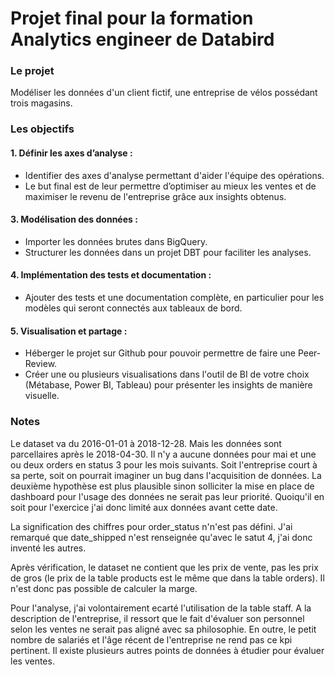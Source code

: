 # Projet final pour la formation Analytics engineer de Databird

### Le projet

Modéliser les données d'un client fictif, une entreprise de vélos possédant trois magasins.


### Les objectifs

#### 1. Définir les axes d’analyse :  
- Identifier des axes d'analyse permettant d'aider l'équipe des opérations.
- Le but final est de leur permettre d’optimiser au mieux les ventes et de
maximiser le revenu de l'entreprise grâce aux insights obtenus.

#### 3. Modélisation des données :
- Importer les données brutes dans BigQuery.
- Structurer les données dans un projet DBT pour faciliter les analyses.

#### 4. Implémentation des tests et documentation :
- Ajouter des tests et une documentation complète, en particulier pour
les modèles qui seront connectés aux tableaux de bord.

#### 5. Visualisation et partage :
- Héberger le projet sur Github pour pouvoir permettre de faire une
Peer-Review.
- Créer une ou plusieurs visualisations dans l'outil de BI de votre choix
(Métabase, Power BI, Tableau) pour présenter les insights de manière
visuelle.

### Notes

Le dataset va du 2016-01-01 à 2018-12-28.
Mais les données sont parcellaires après le 2018-04-30. Il n'y a aucune données pour mai 
et une ou deux orders en status 3 pour les mois suivants. 
Soit l'entreprise court à sa perte, soit on pourrait imaginer un bug dans l'acquisition de données.
La deuxième hypothèse est plus plausible sinon solliciter la mise en place de dashboard pour l'usage
des données ne serait pas leur priorité.
Quoiqu'il en soit pour l'exercice j'ai donc limité aux données avant cette date.

La signification des chiffres pour order_status n'n'est pas défini. 
J'ai remarqué que date_shipped n'est renseignée qu'avec le satut 4, j'ai donc inventé les autres.

Après vérification, le dataset ne contient que les prix de vente, pas les prix de gros 
(le prix de la table products est le même que dans la table orders). 
Il n'est donc pas possible de calculer la marge.

Pour l'analyse, j'ai volontairement ecarté l'utilisation de la table staff. A la description de l'entreprise,
il ressort que le fait d'évaluer son personnel selon les ventes ne serait pas aligné avec sa philosophie.
En outre, le petit nombre de salariés et l'âge récent de l'entreprise ne rend pas ce kpi pertinent. Il existe
plusieurs autres points de données à étudier pour évaluer les ventes.